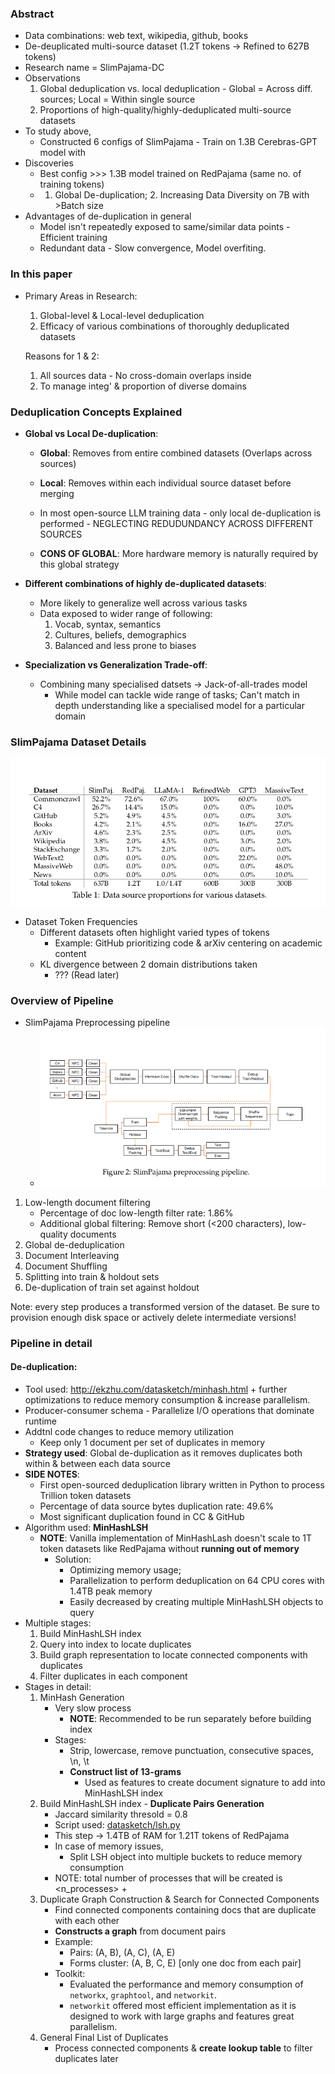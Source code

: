 ### Abstract
- Data combinations: web text, wikipedia, github, books
- De-deuplicated multi-source dataset (1.2T tokens -> Refined to 627B tokens)
- Research name = SlimPajama-DC
- Observations
	1. Global deduplication vs. local deduplication
			- Global = Across diff. sources; Local = Within single source
	2. Proportions of high-quality/highly-deduplicated multi-source datasets
- To study above,
	- Constructed 6 configs of SlimPajama
			- Train on 1.3B Cerebras-GPT model with
- Discoveries
	- Best config >>> 1.3B model trained on RedPajama (same no. of training tokens)
	- 1. Global De-duplication; 2. Increasing Data Diversity on 7B with >Batch size
- Advantages of de-duplication in general
	- Model isn't repeatedly exposed to same/similar data points - Efficient training
	- Redundant data - Slow convergence, Model overfiting.	
### In this paper
- Primary Areas in Research:
	1. Global-level & Local-level deduplication
	2. Efficacy of various combinations of thoroughly deduplicated datasets

	Reasons for 1 & 2:
	1. All sources data - No cross-domain overlaps inside
	2. To manage integ' & proportion of diverse domains

### Deduplication Concepts Explained

- **Global vs Local De-duplication**:
	- **Global**: Removes from entire combined datasets (Overlaps across sources)
	- **Local**: Removes within each individual source dataset before merging

	- In most open-source LLM training data - only local de-duplication is performed - NEGLECTING REDUDUNDANCY ACROSS DIFFERENT SOURCES

	- **CONS OF GLOBAL**: More hardware memory is naturally required by this global strategy

- **Different combinations of highly de-duplicated datasets**:
	- More likely to generalize well across various tasks
	- Data exposed to wider range of following:
		1. Vocab, syntax, semantics
		2. Cultures, beliefs, demographics
		3. Balanced and less prone to biases

- **Specialization vs Generalization Trade-off**:
	- Combining many specialised datsets -> Jack-of-all-trades model
		- While model can tackle wide range of tasks; Can't match in depth understanding like a specialised model for a particular domain


### SlimPajama Dataset Details

![Data source proportions for various datasets](images/dataset_proportions.png)

- Dataset Token Frequencies
	- Different datasets often highlight varied types of tokens
		- Example: GitHub prioritizing code & arXiv centering on academic content
	- KL divergence between 2 domain distributions taken
		- ??? (Read later)

### Overview of Pipeline

- SlimPajama Preprocessing pipeline
	- ![](images/slimpajama_pipeline.png)

1. Low-length document filtering
	- Percentage of doc low-length filter rate: 1.86%
	- Additional global filtering: Remove short (<200 characters), low-quality documents
2. Global de-deduplication
3. Document Interleaving
4. Document Shuffling
5. Splitting into train & holdout sets
6. De-duplication of train set against holdout

Note: every step produces a transformed version of the dataset. Be sure to provision enough disk space or actively delete intermediate versions!

### Pipeline in detail

#### De-duplication:
- Tool used: http://ekzhu.com/datasketch/minhash.html + further optimizations to reduce memory consumption & increase parallelism.
- Producer-consumer schema - Parallelize I/O operations that dominate runtime
- Addtnl code changes to reduce memory utilization 
	- Keep only 1 document per set of duplicates in memory
- **Strategy used**: Global de-duplication as it removes duplicates both within & between each data source
- **SIDE NOTES**: 
    - First open-sourced deduplication library written in Python to process Trillion token datasets
    - Percentage of data source bytes duplication rate: 49.6%
    - Most significant duplication found in CC & GitHub
- Algorithm used: **MinHashLSH**
    - **NOTE**: Vanilla implementation of MinHashLash doesn't scale to 1T token datasets like RedPajama without **running out of memory**
        - Solution: 
            - Optimizing memory usage; 
            - Parallelization to perform deduplication on 64 CPU cores with 1.4TB peak memory
            - Easily decreased by creating multiple MinHashLSH objects to query
- Multiple stages:
	1. Build MinHashLSH index
	2. Query into index to locate duplicates
	3. Build graph representation to locate connected components with duplicates
	4. Filter duplicates in each component
- Stages in detail:
    1. MinHash Generation
        - Very slow process
            - **NOTE**: Recommended to be run separately before building index
        - Stages:
            - Strip, lowercase, remove punctuation, consecutive spaces, \n, \t
            - **Construct list of 13-grams**
                - Used as features to create document signature to add into MinHashLSH index
    2. Build MinHashLSH index - **Duplicate Pairs Generation**
        - Jaccard similarity thresold = 0.8
        - Script used: [datasketch/lsh.py](https://github.com/ekzhu/datasketch/blob/master/datasketch/lsh.py#L22)
        - This step -> 1.4TB of RAM for 1.21T tokens of RedPajama
        - In case of memory issues,
            - Split LSH object into multiple buckets to reduce memory consumption
        - NOTE: total number of processes that will be created is <n_processes> + <bands>
    3. Duplicate Graph Construction & Search for Connected Components
        - Find connected components containing docs that are duplicate with each other
        - **Constructs a graph** from document pairs
        - Example: 
            - Pairs: (A, B), (A, C), (A, E)
            - Forms cluster: (A, B, C, E)  [only one doc from each pair]
        - Toolkit: 
            - Evaluated the performance and memory consumption of `networkx`, `graphtool`, and `networkit`. 
            - `networkit` offered most efficient implementation as it is designed to work with large graphs and features great parallelism.
    4. General Final List of Duplicates
        - Process connected components & **create lookup table** to filter duplicates later

